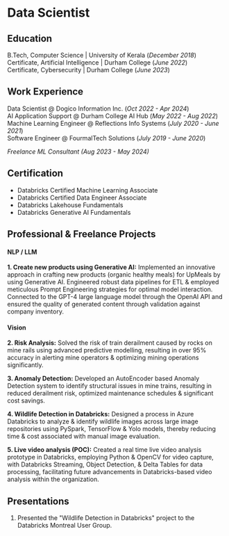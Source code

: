 # Data Scientist

## Education
B.Tech, Computer Science | University of Kerala (_December 2018_)  					       		
Certificate, Artificial Intelligence | Durham College (_June 2022_)  
Certificate, Cybersecurity | Durham College (_June 2023_)  

## Work Experience
Data Scientist @ Dogico Information Inc. (_Oct 2022 - Apr 2024_)  
AI Application Support @ Durham College AI Hub (_May 2022 - Aug 2022_)  
Machine Learning Engineer @ Reflections Info Systems (_July 2020 - June 2021_)  
Software Engineer @ FourmalTech Solutions (_July 2019 - June 2020_)  

*Freelance ML Consultant (_Aug 2023 - May 2024_)*

## Certification
- Databricks Certified Machine Learning Associate	
- Databricks Certified Data Engineer Associate
- Databricks Lakehouse Fundamentals	
- Databricks Generative AI Fundamentals

## Professional & Freelance Projects

#### **NLP / LLM**

**1. Create new products using Generative AI:** Implemented an innovative approach in crafting new products (organic healthy meals) for UpMeals by using Generative AI. Engineered robust data pipelines for ETL & employed meticulous Prompt Engineering strategies for optimal model interaction. Connected to the GPT-4 large language model through the OpenAI API and ensured the quality of generated content through validation against company inventory.

#### **Vision**

**2. Risk Analysis:** Solved the risk of train derailment caused by rocks on mine rails using advanced predictive modelling, resulting in over 95% accuracy in alerting mine operators & optimizing mining operations significantly.  

**3. Anomaly Detection:** Developed an AutoEncoder based Anomaly Detection system to identify structural issues in mine trains, resulting in reduced derailment risk, optimized maintenance schedules & significant cost savings.  

**4. Wildlife Detection in Databricks:** Designed a process in Azure Databricks to analyze & identify wildlife images across large image repositories using PySpark, TensorFlow & Yolo models, thereby reducing time & cost associated with manual image evaluation.  

**5. Live video analysis (POC):** Created a real time live video analysis prototype in Databricks, employing Python & OpenCV for video capture, with Databricks Streaming, Object Detection, & Delta Tables for data processing, facilitating future advancements in Databricks-based video analysis within the organization.  

## Presentations

1. Presented the "Wildlife Detection in Databricks" project to the Databricks Montreal User Group.